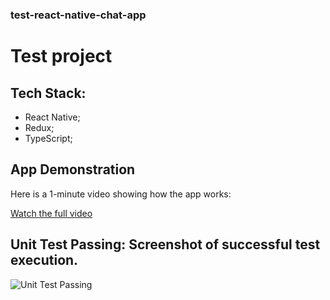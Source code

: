 ### test-react-native-chat-app

# Test project

## Tech Stack:
* React Native;
* Redux;
* TypeScript;

## App Demonstration

Here is a 1-minute video showing how the app works:

[Watch the full video](https://drive.google.com/file/d/1ZEFb0xlDKUcCzEu8f8FEHjRW1SY6Rp-o/view?usp=drive_link)

## Unit Test Passing: Screenshot of successful test execution.
![Unit Test Passing](https://drive.google.com/uc?id=1_kM-0rafToMxC-bizP3ipzx7a-q0V5cj)
